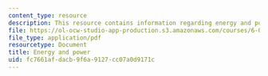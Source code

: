 ```yaml
---
content_type: resource
description: This resource contains information regarding energy and power.
file: https://ol-ocw-studio-app-production.s3.amazonaws.com/courses/6-007-electromagnetic-energy-from-motors-to-lasers-spring-2011/fc7661afdacb9f6a9127cc07a0d9171c_MIT6_007S11_lec02.pdf
file_type: application/pdf
resourcetype: Document
title: Energy and power
uid: fc7661af-dacb-9f6a-9127-cc07a0d9171c
---
```


